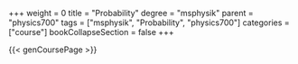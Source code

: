 +++
weight = 0
title = "Probability"
degree = "msphysik"
parent = "physics700"
tags = ["msphysik", "Probability", "physics700"]
categories = ["course"]
bookCollapseSection = false
+++

{{< genCoursePage >}}
